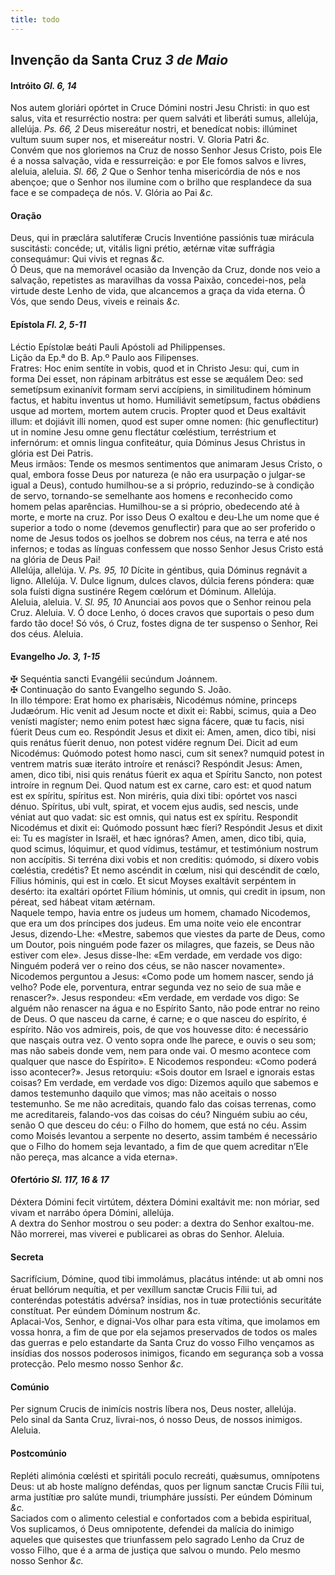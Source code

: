 ```yaml
---
title: todo
---
```

<h2 class="text-center">Invenção da Santa Cruz <em>3 de Maio</em></h2>

<h4 class="text-center">Intróito <em>Gl. 6, 14</em></h4>
<div class="container-fluid">
<div class="row">
<div class="dropcap text-justify">
Nos autem gloriári opórtet in Cruce Dómini nostri Jesu Christi: in quo est salus, vita et resurréctio nostra: per quem salváti et liberáti sumus, allelúja, allelúja. <em>Ps. 66, 2</em> Deus misereátur nostri, et benedícat nobis: illúminet vultum suum super nos, et misereátur nostri.
V. Gloria Patri <em>&c.</em>
</div>
<div class="dropcap text-justify">
Convém que nos gloriemos na Cruz de nosso Senhor Jesus Cristo, pois Ele é a nossa salvação, vida e ressurreição: e por Ele fomos salvos e livres, aleluia, aleluia. <em>Sl. 66, 2</em> Que o Senhor tenha misericórdia de nós e nos abençoe; que o Senhor nos ilumine com o brilho que resplandece da sua face e se compadeça de nós.
V. Glória ao Pai <em>&c.</em>
</div>
</div>
</div>

<h4 class="text-center">Oração</h4>
<div class="container-fluid">
<div class="row">
<div class="dropcap text-justify">
Deus, qui in præclára salutíferæ Crucis Inventióne passiónis tuæ mirácula suscitásti: concéde; ut, vitális ligni prétio, ætérnæ vitæ suffrágia consequámur: Qui vivis et regnas <em>&c.</em>
</div>
<div class="dropcap text-justify">
Ó Deus, que na memorável ocasião da Invenção da Cruz, donde nos veio a salvação, repetistes as maravilhas da vossa Paixão, concedei-nos, pela virtude deste Lenho de vida, que alcancemos a graça da vida eterna. Ó Vós, que sendo Deus, viveis e reinais <em>&c.</em>
</div>
</div>
</div>

<h4 class="text-center">Epístola <em>Fl. 2, 5-11</em></h4>
<div class="container-fluid">
<div class="row">
<div class="text-justify">
Léctio Epístolæ beáti Pauli Apóstoli ad Philippenses.
</div>
<div class="text-justify">
Lição da Ep.ª do B. Ap.º Paulo aos Filipenses.
</div>
<div class="dropcap text-justify">
Fratres: Hoc enim sentíte in vobis, quod et in Christo Jesu: qui, cum in forma Dei esset, non rápinam arbitrátus est esse se æquálem Deo: sed semetípsum exinanívit formam servi accípiens, in similitudinem hóminum factus, et habitu inventus ut homo. Humiliávit semetípsum, factus obǿdiens usque ad mortem, mortem autem crucis. Propter quod et Deus exaltávit illum: et dojiávit illi nomen, quod est super omne nomen: (hic genuflectitur)</em> ut in nomine Jesu omne genu flectátur cœléstium, terréstrium et infernórum: et omnis lingua confiteátur, quia Dóminus Jesus Christus in glória est Dei Patris.
</div>
<div class="dropcap text-justify">
Meus irmãos: Tende os mesmos sentimentos que animaram Jesus Cristo, o qual, embora fosse Deus por natureza (e não era usurpação o julgar-se igual a Deus), contudo humilhou-se a si próprio, reduzindo-se à condição de servo, tornando-se semelhante aos homens e reconhecido como homem pelas aparências. Humilhou-se a si próprio, obedecendo até à morte, e morte na cruz. Por isso Deus O exaltou e deu-Lhe um nome que é superior a todo o nome (devemos genuflectir) para que ao ser proferido o nome de Jesus todos os joelhos se dobrem nos céus, na terra e até nos infernos; e todas as línguas confessem que nosso Senhor Jesus Cristo está na glória de Deus Pai!
</div>
</div>
</div>

<div class="container-fluid">
<div class="row">
<div class="text-justify">
Allelúja, allelúja. V. <em>Ps. 95, 10</em> Dícite in géntibus, quia Dóminus regnávit a ligno. Allelúja. V. Dulce lignum, dulces clavos, dúlcia ferens póndera: quæ sola fuísti digna sustinére Regem cœlórum et Dóminum. Allelúja.
</div>
<div class="text-justify">
Aleluia, aleluia. V. <em>Sl. 95, 10</em> Anunciai aos povos que o Senhor reinou pela Cruz. Aleluia. V. Ó doce Lenho, ó doces cravos que suportais o peso dum fardo tão doce! Só vós, ó Cruz, fostes digna de ter suspenso o Senhor, Rei dos céus. Aleluia.
</div>
</div>
</div>

<h4 class="text-center">Evangelho <em>Jo. 3, 1-15</em></h4>
<div class="container-fluid">
<div class="row">
<div class="text-justify">
<span class="text-danger">&#10016;</span> Sequéntia sancti Evangélii secúndum Joánnem.
</div>
<div class="text-justify">
<span class="text-danger">&#10016;</span> Continuação do santo Evangelho segundo S. João.
</div>
<div class="dropcap text-justify">
In illo témpore: Erat homo ex pharisǽis, Nicodémus nómine, princeps Judæórum. Hic venit ad Jesum nocte et dixit ei: Rabbi, scimus, quia a Deo venísti magíster; nemo enim potest hæc signa fácere, quæ tu facis, nisi fúerit Deus cum eo. Respóndit Jesus et dixit ei: Amen, amen, dico tibi, nisi quis renátus fúerit denuo, non potest vidére regnum Dei. Dicit ad eum Nicodémus: Quómodo potest homo nasci, cum sit senex? numquid potest in ventrem matris suæ iteráto introíre et renásci? Respóndit Jesus: Amen, amen, dico tibi, nisi quis renátus fúerit ex aqua et Spíritu Sancto, non potest introíre in regnum Dei. Quod natum est ex carne, caro est: et quod natum est ex spíritu, spíritus est. Non miréris, quia dixi tibi: opórtet vos nasci dénuo. Spíritus, ubi vult, spirat, et vocem ejus audis, sed nescis, unde véniat aut quo vadat: sic est omnis, qui natus est ex spíritu. Respondit Nicodémus et dixit ei: Quómodo possunt hæc fíeri? Respóndit Jesus et dixit ei: Tu es magíster in Israël, et hæc ignóras? Amen, amen, dico tibi, quia, quod scimus, lóquimur, et quod vídimus, testámur, et testimónium nostrum non accípitis. Si terréna dixi vobis et non creditis: quómodo, si díxero vobis cœléstia, credétis? Et nemo ascéndit in cœlum, nisi qui descéndit de cœlo, Fílius hóminis, qui est in cœlo. Et sicut Moyses exaltávit serpéntem in desérto: ita exaltári opórtet Fílium hóminis, ut omnis, qui credit in ipsum, non péreat, sed hábeat vitam ætérnam.
</div>
<div class="dropcap text-justify">
Naquele tempo, havia entre os judeus um homem, chamado Nicodemos, que era um dos príncipes dos judeus. Em uma noite veio ele encontrar Jesus, dizendo-Lhe: «Mestre, sabemos que viestes da parte de Deus, como um Doutor, pois ninguém pode fazer os milagres, que fazeis, se Deus não estiver com ele». Jesus disse-lhe: «Em verdade, em verdade vos digo: Ninguém poderá ver o reino dos céus, se não nascer novamente». Nicodemos perguntou a Jesus: «Como pode um homem nascer, sendo já velho? Pode ele, porventura, entrar segunda vez no seio de sua mãe e renascer?». Jesus respondeu: «Em verdade, em verdade vos digo: Se alguém não renascer na água e no Espírito Santo, não pode entrar no reino de Deus. O que nasceu da carne, é carne; e o que nasceu do espírito, é espírito. Não vos admireis, pois, de que vos houvesse dito: é necessário que nasçais outra vez. O vento sopra onde lhe parece, e ouvis o seu som; mas não sabeis donde vem, nem para onde vai. O mesmo acontece com qualquer que nasce do Espírito». E Nicodemos respondeu: «Como poderá isso acontecer?». Jesus retorquiu: «Sois doutor em Israel e ignorais estas coisas? Em verdade, em verdade vos digo: Dizemos aquilo que sabemos e damos testemunho daquilo que vimos; mas não aceitais o nosso testemunho. Se me não acreditais, quando falo das coisas terrenas, como me acreditareis, falando-vos das coisas do céu? Ninguém subiu ao céu, senão O que desceu do céu: o Filho do homem, que está no céu. Assim como Moisés levantou a serpente no deserto, assim também é necessário que o Filho do homem seja levantado, a fim de que quem acreditar n’Ele não pereça, mas alcance a vida eterna».
</div>
</div>
</div>

<h4 class="text-center">Ofertório <em>Sl. 117, 16 & 17</em></h4>
<div class="container-fluid">
<div class="row">
<div class="dropcap text-justify">
Déxtera Dómini fecit virtútem, déxtera Dómini exaltávit me: non móriar, sed vivam et narrábo ópera Dómini, allelúja.
</div>
<div class="dropcap text-justify">
A dextra do Senhor mostrou o seu poder: a dextra do Senhor exaltou-me. Não morrerei, mas viverei e publicarei as obras do Senhor. Aleluia.
</div>
</div>
</div>

<h4 class="text-center">Secreta</h4>
<div class="container-fluid">
<div class="row">
<div class="dropcap text-justify">
Sacrifícium, Dómine, quod tibi immolámus, placátus inténde: ut ab omni nos éruat bellórum nequítia, et per vexíllum sanctæ Crucis Fílii tui, ad conteréndas potestátis advérsa? insídias, nos in tuæ protectiónis securitáte constítuat. Per eúndem Dóminum nostrum <em>&c.</em>
</div>
<div class="dropcap text-justify">
Aplacai-Vos, Senhor, e dignai-Vos olhar para esta vítima, que imolamos em vossa honra, a fim de que por ela sejamos preservados de todos os males das guerras e pelo estandarte da Santa Cruz do vosso Filho vençamos as insídias dos nossos poderosos inimigos, ficando em segurança sob a vossa protecção. Pelo mesmo nosso Senhor <em>&c.</em>
</div>
</div>
</div>

<h4 class="text-center">Comúnio</h4>
<div class="container-fluid">
<div class="row">
<div class="dropcap text-justify">
Per signum Crucis de inimícis nostris líbera nos, Deus noster, allelúja.
</div>
<div class="dropcap text-justify">
Pelo sinal da Santa Cruz, livrai-nos, ó nosso Deus, de nossos inimigos. Aleluia.
</div>
</div>
</div>

<h4 class="text-center">Postcomúnio</h4>
<div class="container-fluid">
<div class="row">
<div class="dropcap text-justify">
Repléti alimónia cœlésti et spiritáli poculo recreáti, quǽsumus, omnípotens Deus: ut ab hoste malígno deféndas, quos per lignum sanctæ Crucis Fílii tui, arma justítiæ pro salúte mundi, triumpháre jussísti. Per eúndem Dóminum <em>&c.</em>
</div>
<div class="dropcap text-justify">
Saciados com o alimento celestial e confortados com a bebida espiritual, Vos suplicamos, ó Deus omnipotente, defendei da malícia do inimigo aqueles que quisestes que triunfassem pelo sagrado Lenho da Cruz de vosso Filho, que é a arma de justiça que salvou o mundo. Pelo mesmo nosso Senhor <em>&c.</em>
</div>
</div>
</div>
